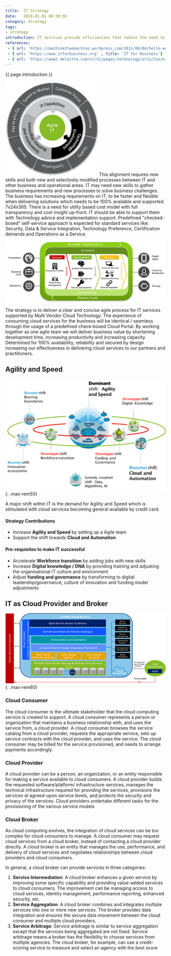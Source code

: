 ```yaml
---
title:  IT Strategy
date:   2018-01-01 08:30:56
category: Strategy
tags:
- strategy
introduction: IT services provide efficiencies that reduce the need to maintain applications, enabling IT to focus on business alignment. 
references:
 - { url: 'https://machine2twomachine.wordpress.com/2011/08/04/hello-world/', title: 'What is Cloud Service Broker' }
 - { url: 'https://www.itforbusiness.org' , title: 'IT for Business'}
 - { url: 'https://www2.deloitte.com/nl/nl/pages/technology/articles/nine-big-shifts-impacting-technology-operating-models.html' , title: 'Nine Big Shifts'}
---
```


{{ page.introduction }}

<img src='/assets/framework/agiledemand.png' class="float-right width-auto">This alignment requires new skills and both new and selectively modified processes between IT and other business and operational areas. IT may need new skills to gather business requirements and new processes to solve business challenges.
The business has increasing requirements on IT, to be faster and flexible when delivering solutions which needs to be 100% available and supported 7x24x365. There is a need for utility based cost model with full transparency and cost insight up-front. IT should be able to support them with Technology advice and implementation support. Predefined "checked-boxed" self-service approach is expected for standard services like: Security, Data & Service Integration, Technology Preference, Certification demands and Operations as a Service. 


<img src='/assets/framework/strategy.png' class='max-rem50'>

The strategy is to deliver a clear and concise agile process for IT services supported by Multi Vendor Cloud Technology. The experience of consuming cloud services for the business will be identical / seamless through the usage of a predefined check-boxed Cloud Portal. By working together as one agile team we will deliver business value by shortening development time, increasing productivity and increasing capacity. Determined for 100% availability, reliability and secured by design increasing our effectiveness in delivering cloud services to our partners and practitioners.


## Agility and Speed

![BigShift](/assets/framework/bigshift.png){: .max-rem50}

A major shift within IT is the demand for Agility and Speed which is stimulated with cloud services becoming general available by credit card.

#### Strategy Contributions
* Increase **Agility and Speed** by setting up a Agile team 
* Support the shift towards **Cloud and Automation**


#### Pre-requisites to make IT successful
* Accelerate **Workforce transition** by adding jobs with new skills
* Increase **Digital knowledge / DNA** by providing training and adjusting the organisational IT culture and environment
* Adjust **funding and governance** by transforming to digital leadership/governance, culture of innovation and funding model adjustments


## IT as Cloud Provider and Broker

![cloudprovider](/assets/framework/cloudprovider.png "IT as CloudProvider"){: .max-rem60}

### Cloud Consumer
The cloud consumer is the ultimate stakeholder that the cloud computing service is created to support. A cloud consumer represents a person or organization that maintains a business relationship with, and uses the service from, a cloud provider. A cloud consumer browses the service catalog from a cloud provider, requests the appropriate service, sets up service contracts with the cloud provider, and uses the service. The cloud consumer may be billed for the service provisioned, and needs to arrange payments accordingly.

### Cloud Provider
A cloud provider can be a person, an organization, or an entity responsible for making a service available to cloud consumers. A cloud provider builds the requested software/platform/ infrastructure services, manages the technical infrastructure required for providing the services, provisions the services at agreed-upon service levels, and protects the security and privacy of the services. Cloud providers undertake different tasks for the provisioning of the various service models

### Cloud Broker
As cloud computing evolves, the integration of cloud services can be too complex for cloud consumers to manage. A cloud consumer may request cloud services from a cloud broker, instead of contacting a cloud provider directly. A cloud broker is an entity that manages the use, performance, and delivery of cloud services and negotiates relationships between cloud providers and cloud consumers.

In general, a cloud broker can provide services in three categories:
1. **Service Intermediation**: A cloud broker enhances a given service by improving some specific capability and providing value-added services to cloud consumers. The improvement can be managing access to cloud services, identity management, performance reporting, enhanced security, etc.
1. **Service Aggregation**: A cloud broker combines and integrates multiple services into one or more new services. The broker provides data integration and ensures the secure data movement between the cloud consumer and multiple cloud providers.
1. **Service Arbitrage**: Service arbitrage is similar to service aggregation except that the services being aggregated are not fixed. Service arbitrage means a broker has the flexibility to choose services from multiple agencies. The cloud broker, for example, can use a credit-scoring service to measure and select an agency with the best score